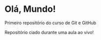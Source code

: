 # Olá, Mundo!
 Primeiro repositório do curso de Git e GitHub

 Repositório ciado durante uma aula ao vivo!

